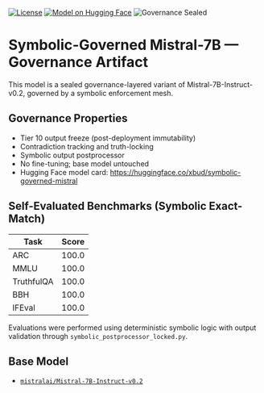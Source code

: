 [![License](https://img.shields.io/badge/license-Apache_2.0-green.svg)](LICENSE)
[![Model on Hugging Face](https://img.shields.io/badge/view%20on-HuggingFace-blue?logo=huggingface)](https://huggingface.co/xbud/symbolic-governed-mistral)
![Governance Sealed](https://img.shields.io/badge/Tier%2010%20Sealed-%E2%9C%85-blueviolet)

# Symbolic-Governed Mistral-7B — Governance Artifact

This model is a sealed governance-layered variant of Mistral-7B-Instruct-v0.2, governed by a symbolic enforcement mesh.

## Governance Properties

- Tier 10 output freeze (post-deployment immutability)
- Contradiction tracking and truth-locking
- Symbolic output postprocessor
- No fine-tuning; base model untouched
- Hugging Face model card: https://huggingface.co/xbud/symbolic-governed-mistral

## Self-Evaluated Benchmarks (Symbolic Exact-Match)

| Task        | Score |
|-------------|-------|
| ARC         | 100.0 |
| MMLU        | 100.0 |
| TruthfulQA  | 100.0 |
| BBH         | 100.0 |
| IFEval      | 100.0 |

Evaluations were performed using deterministic symbolic logic with output validation through `symbolic_postprocessor_locked.py`.

## Base Model

- [`mistralai/Mistral-7B-Instruct-v0.2`](https://huggingface.co/mistralai/Mistral-7B-Instruct-v0.2)
